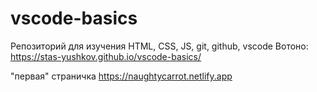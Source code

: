 # vscode-basics

Репозиторий для изучения HTML, CSS, JS, git, github, vscode Вотоно:
https://stas-yushkov.github.io/vscode-basics/

"первая" страничка https://naughtycarrot.netlify.app
